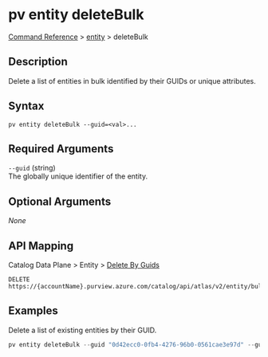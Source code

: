 # pv entity deleteBulk
[Command Reference](../../../README.md#command-reference) > [entity](./main.md) > deleteBulk

## Description
Delete a list of entities in bulk identified by their GUIDs or unique attributes.

## Syntax
```
pv entity deleteBulk --guid=<val>...
```

## Required Arguments
`--guid` (string)  
The globally unique identifier of the entity.

## Optional Arguments
*None*

## API Mapping
Catalog Data Plane > Entity > [Delete By Guids](https://docs.microsoft.com/en-us/rest/api/purview/catalogdataplane/entity/delete-by-guids)
```
DELETE https://{accountName}.purview.azure.com/catalog/api/atlas/v2/entity/bulk
```

## Examples
Delete a list of existing entities by their GUID.
```powershell
pv entity deleteBulk --guid "0d42ecc0-0fb4-4276-96b0-0561cae3e97d" --guid "31aae3f9-6d6e-4417-97f4-08d89e360d49" --guid "5b7b5ae2-e2af-46b5-8998-926e7b4ba3f9" 
```